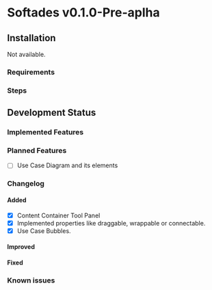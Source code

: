 # Softades v0.1.0-Pre-aplha

## Installation

Not available.

### Requirements
### Steps
## Development Status

### Implemented Features

### Planned Features

- [ ] Use Case Diagram and its elements

### Changelog

#### Added

- [x] Content Container Tool Panel
- [x] Implemented properties like draggable, wrappable or connectable.
- [x] Use Case Bubbles.

#### Improved

#### Fixed

### Known issues
